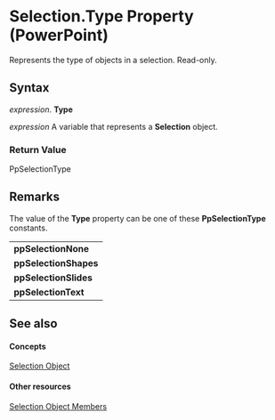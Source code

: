 
# Selection.Type Property (PowerPoint)

Represents the type of objects in a selection. Read-only.


## Syntax

 _expression_. **Type**

 _expression_ A variable that represents a **Selection** object.


### Return Value

PpSelectionType


## Remarks

The value of the  **Type** property can be one of these **PpSelectionType** constants.


||
|:-----|
|**ppSelectionNone**|
|**ppSelectionShapes**|
|**ppSelectionSlides**|
|**ppSelectionText**|

## See also


#### Concepts


[Selection Object](a7def3bd-9dff-da53-152d-4fd686642413.md)
#### Other resources


[Selection Object Members](cfc57277-8872-4d39-0cc7-3d52d514406c.md)
